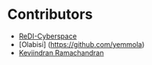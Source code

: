 # Contributors
- [ReDI-Cyberspace](https://github.com/ReDI-Cyberspace)
- [Olabisi] (https://github.com/yemmola)
- [Keviindran Ramachandran](https://github.com/keviinx)
